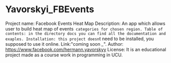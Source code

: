 # Yavorskyi_FBEvents
Project name: Facebook Events Heat Map
Description: An app which allows user to build heat map of events`
categories for chosen region.
Table of contents: in the directory docs you can find all the documentation and exaples.
Installation: this project doesn`t need to be installed, you supposed to use it online. Link:"coming soon *_*".
Author: https://www.facebook.com/hermann.yavorskyy
License: It is an educational project made as a course work in programming in UCU.
